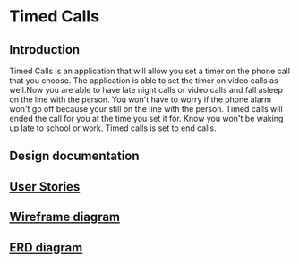 # Timed Calls

## Introduction

Timed Calls is an application that will allow you set a timer on the phone call that you choose. The application is able to set the timer on video calls as well.Now you are able to have late night calls or video calls and fall asleep on the line with the person. You won't have to worry if the phone alarm won't go off because your still on the line with the person. Timed calls will ended the call for you at the time you set it for. Know you won't be waking up late to school or work. Timed calls is set to end calls.

## Design documentation

## [User Stories](user.md)

## [Wireframe diagram](wireframe.md)

## [ERD diagram](erd.md)